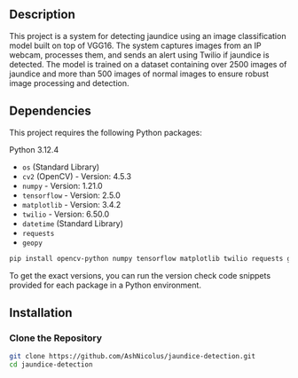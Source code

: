 ## Description
This project is a system for detecting jaundice using an image classification model built on top of VGG16. The system captures images from an IP webcam, processes them, and sends an alert using Twilio if jaundice is detected. The model is trained on a dataset containing over 2500 images of jaundice and more than 500 images of normal images to ensure robust image processing and detection.


## Dependencies
This project requires the following Python packages:

Python 3.12.4



- `os` (Standard Library)
- `cv2` (OpenCV) - Version: 4.5.3
- `numpy` - Version: 1.21.0
- `tensorflow` - Version: 2.5.0
- `matplotlib` - Version: 3.4.2
- `twilio` - Version: 6.50.0
- `datetime` (Standard Library)
- `requests` 
- `geopy`
```sh
pip install opencv-python numpy tensorflow matplotlib twilio requests geopy
```

To get the exact versions, you can run the version check code snippets provided for each package in a Python environment.


## Installation

### Clone the Repository
```sh
git clone https://github.com/AshNicolus/jaundice-detection.git
cd jaundice-detection
```